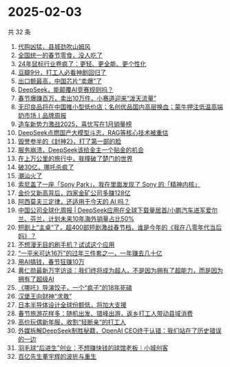 # 2025-02-03

共 32 条

<!-- BEGIN 36KR -->
<!-- 最后更新时间 2025-02-03 10:42:37 +0800 -->
1. [代购凶猛，县城劲吹山姆风](https://36kr.com/p/3147831650074377)
1. [全国统一的春节零食，没人吃了](https://36kr.com/p/3148167676173061)
1. [24年鼠标行业卷疯了：更轻、更全能、更个性化](https://36kr.com/p/3149000586067713)
1. [豆瓣9分，打工人必看神剧回归了](https://36kr.com/p/3147689284180487)
1. [出口额最高，中国芯片“卖爆”了](https://36kr.com/p/3147560566217478)
1. [DeepSeek，能颠覆AI竞赛规则吗？](https://36kr.com/p/3147428435925513)
1. [春节爆赚百万，卖出10万件，小赛道迎来“泼天流量”](https://36kr.com/p/3148074162854402)
1. [无印良品将在中国推小型低价店；名创优品国内高层换血；蒙牛押注低温高端奶市场丨品牌周报](https://36kr.com/p/3149222980213512)
1. [造车新势力激战2025，喜忧写在1月销量榜](https://36kr.com/p/3147982401273600)
1. [DeepSeek点燃国产大模型斗志，RAG等核心技术被重估](https://36kr.com/p/3147514116594176)
1. [毁誉参半的《封神2》，打了第一部的脸](https://36kr.com/p/3147831228324613)
1. [服务崩溃，DeepSeek该给金主一个贴金的机会](https://36kr.com/p/3149045371198210)
1. [在上万公里的旅行中，我撞破了楚门的世界](https://36kr.com/p/3147542329907973)
1. [破30亿，哪吒杀疯了](https://36kr.com/p/3149155146488325)
1. [潮汕火了](https://36kr.com/p/3147763635575553)
1. [索尼盖了一座「Sony Park」，我在里面发现了 Sony 的「精神内核」](https://36kr.com/p/3147581721533193)
1. [金价又新高背后，四家金矿公司多赚128亿](https://36kr.com/p/3148769795267329)
1. [阿西莫夫三定律，还适用于今天的 AI 吗？](https://36kr.com/p/3148966476585730)
1. [中国公司全球化周报 | DeepSeek应用在全球下载量居首/小鹏汽车进军爱尔兰、芬兰，计划未来10年海外销量占比50%](https://36kr.com/p/3147647199304450)
1. [短剧上“主桌”了，超400部短剧激战春节档，谁是今年的《我在八零年代当后妈》？](https://36kr.com/p/3148962189630216)
1. [不想漫无目的刷手机？试试这个应用](https://36kr.com/p/3148974682954249)
1. [“一平米可达16万”的过年三件套之一，一年赚去几十亿](https://36kr.com/p/3148958473149187)
1. [用AI搞钱，春节狂赚10万](https://36kr.com/p/3149519279184643)
1. [黄仁勋最新万字访谈：我们终将成为超人，不是因为拥有了超能力，而是因为拥有了超级AI](https://36kr.com/p/3150205182614273)
1. [《哪吒》导演饺子，一个“疯子”的18年死磕](https://36kr.com/p/3149499460435715)
1. [汉堡王向财神“求救”](https://36kr.com/p/3148898108086785)
1. [日本半导体设计全球份额低，将加大支援](https://36kr.com/p/3147815128259080)
1. [春节旅游花样多：随机出发、错峰出游，返乡打工人带动县域消费](https://36kr.com/p/3149135068797704)
1. [高价玩偶新年服，收割“轻断亲”的打工人](https://36kr.com/p/3149408207166216)
1. [外媒拆解DeepSeek制胜秘籍，OpenAI CEO终于认错：我们站在了历史错误的一边](https://36kr.com/p/3147635441211909)
1. [羽毛球“后进生”创业：不想赚快钱的球馆老板｜小城创客](https://36kr.com/p/3147924566366977)
1. [百亿先生董宇辉的波折与重生](https://36kr.com/p/3147868139608840)
<!-- END 36KR -->